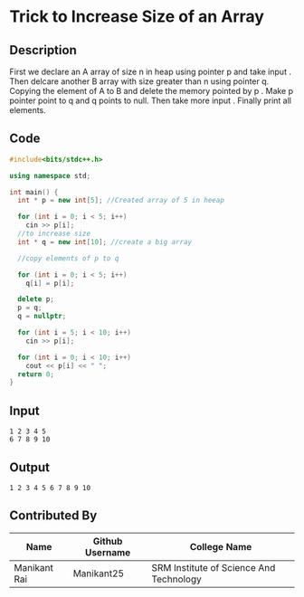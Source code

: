 # Trick to Increase Size of an Array

## Description
First we declare an A array of size n in heap using pointer p and take input . Then delcare another B array with size greater than n using pointer q.
Copying the element of A to B and delete the memory pointed by p . Make p pointer point to q and q points to null. Then take more input . Finally print all elements.

## Code
```C++
#include<bits/stdc++.h>

using namespace std;

int main() {
  int * p = new int[5]; //Created array of 5 in heeap

  for (int i = 0; i < 5; i++)
    cin >> p[i];
  //to increase size
  int * q = new int[10]; //create a big array

  //copy elements of p to q

  for (int i = 0; i < 5; i++)
    q[i] = p[i];

  delete p;
  p = q;
  q = nullptr;

  for (int i = 5; i < 10; i++)
    cin >> p[i];

  for (int i = 0; i < 10; i++)
    cout << p[i] << " ";
  return 0;
}
```
## Input
```
1 2 3 4 5
6 7 8 9 10
```
## Output
```
1 2 3 4 5 6 7 8 9 10 
```
## Contributed By
|Name|Github Username|College Name|
|---|---|---|
|Manikant Rai|Manikant25|SRM Institute of Science And Technology|

